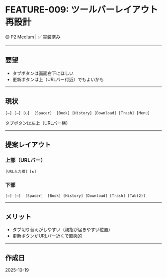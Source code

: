 # FEATURE-009: ツールバーレイアウト再設計

🟡 P2 Medium | ✅ 実装済み

---

## 要望

- タブボタンは画面右下にほしい
- 更新ボタンは上（URLバー付近）でもよいかも

---

## 現状

```
[←] [→] [↻]  [Spacer]  [Book] [History] [Download] [Trash] [Menu]
```

タブボタンは左上（URLバー横）

---

## 提案レイアウト

### 上部（URLバー）
```
[URL入力欄] [↻]
```

### 下部
```
[←] [→]  [Spacer]  [Book] [History] [Download] [Trash] [Tab(2)]
```

---

## メリット

- タブ切り替えがしやすい（親指が届きやすい位置）
- 更新ボタンがURLバー近くで直感的

---

## 作成日

2025-10-19
